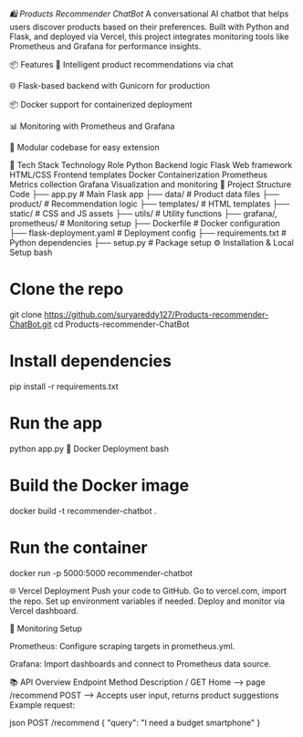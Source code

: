 *🛍️ Products Recommender ChatBot*
A conversational AI chatbot that helps users discover products based on their preferences. Built with Python and Flask, and deployed via Vercel, this project integrates monitoring tools like Prometheus and Grafana for performance insights.

📦 Features
🧠 Intelligent product recommendations via chat

🌐 Flask-based backend with Gunicorn for production

📦 Docker support for containerized deployment

📊 Monitoring with Prometheus and Grafana

🧩 Modular codebase for easy extension

🧰 Tech Stack
Technology	Role
Python	Backend logic
Flask	Web framework
HTML/CSS	Frontend templates
Docker	Containerization
Prometheus	Metrics collection
Grafana	Visualization and monitoring
📁 Project Structure
Code
├── app.py                  # Main Flask app
├── data/                   # Product data files
├── product/                # Recommendation logic
├── templates/              # HTML templates
├── static/                 # CSS and JS assets
├── utils/                  # Utility functions
├── grafana/, prometheus/   # Monitoring setup
├── Dockerfile              # Docker configuration
├── flask-deployment.yaml   # Deployment config
├── requirements.txt        # Python dependencies
├── setup.py                # Package setup
⚙️ Installation & Local Setup
bash
# Clone the repo
git clone https://github.com/suryareddy127/Products-recommender-ChatBot.git
cd Products-recommender-ChatBot

# Install dependencies
pip install -r requirements.txt

# Run the app
python app.py
🐳 Docker Deployment
bash
# Build the Docker image
docker build -t recommender-chatbot .

# Run the container
docker run -p 5000:5000 recommender-chatbot

🌐 Vercel Deployment
Push your code to GitHub.
Go to vercel.com, import the repo.
Set up environment variables if needed.
Deploy and monitor via Vercel dashboard.

📡 Monitoring Setup

Prometheus: Configure scraping targets in prometheus.yml.

Grafana: Import dashboards and connect to Prometheus data source.

📚 API Overview
Endpoint	Method	Description
/	GET	Home --> page
/recommend	POST --> Accepts user input, returns product suggestions
Example request:

json
POST /recommend
{
  "query": "I need a budget smartphone"
}
